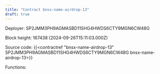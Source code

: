 ```yaml
---
title: "Contract bnsx-name-airdrop-13"
draft: true
---
```

Deployer: SP2JMM3PH9AGMASBD11SHG4HWDS6CTY9MGN6CW48G


 



Block height: 167438 (2024-09-26T15:11:03.000Z)

Source code: {{<contractref "bnsx-name-airdrop-13" SP2JMM3PH9AGMASBD11SHG4HWDS6CTY9MGN6CW48G bnsx-name-airdrop-13>}}

Functions:


